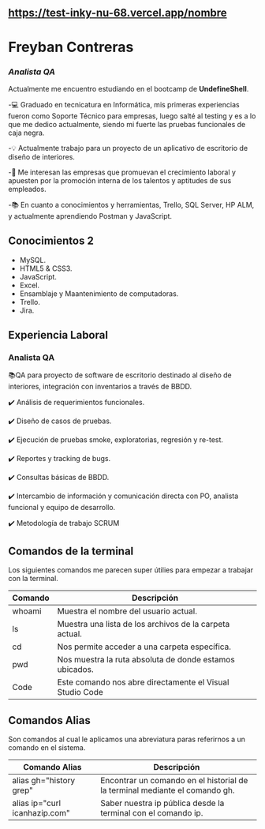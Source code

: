 ## https://test-inky-nu-68.vercel.app/nombre
# Freyban Contreras
### _Analista QA_

Actualmente me encuentro estudiando en el bootcamp de **UndefineShell**. 

-💻 Graduado en tecnicatura en Informática, mis primeras experiencias fueron como Soporte Técnico para empresas, luego salté al testing y es a lo que me dedico actualmente, siendo mi fuerte las pruebas funcionales de caja negra.

-💡 Actualmente trabajo para un proyecto de un aplicativo de escritorio de diseño de interiores.

-🔎 Me interesan las empresas que promuevan el crecimiento laboral y apuesten por la promoción interna de los talentos y aptitudes de sus empleados.

-📚 En cuanto a conocimientos y herramientas, Trello, SQL Server, HP ALM, y actualmente aprendiendo Postman y JavaScript.

## Conocimientos 2

- MySQL.
- HTML5 & CSS3.
- JavaScript.
- Excel.
- Ensamblaje y Maantenimiento de computadoras.
- Trello.
- Jira.

## Experiencia Laboral

### Analista QA

 📚QA para proyecto de software de escritorio destinado al diseño de interiores, integración con inventarios a través de BBDD.

✔️ Análisis de requerimientos funcionales.

✔️ Diseño de casos de pruebas.

✔️ Ejecución de pruebas smoke, exploratorias, regresión y re-test.

✔️ Reportes y tracking de bugs.

✔️ Consultas básicas de BBDD.

✔️ Intercambio de información y comunicación directa con PO, analista funcional y equipo de desarrollo.

✔️ Metodología de trabajo SCRUM

## Comandos de la terminal

Los siguientes comandos me parecen super útilies para empezar
a trabajar con la terminal.

| Comando | Descripción |
| ------ | ------ |
| whoami | Muestra el nombre del usuario actual. |
| ls | Muestra una lista de los archivos de la carpeta actual. |
| cd | Nos permite acceder a una carpeta específica. |
| pwd | Nos muestra la ruta absoluta de donde estamos ubicados. |
| Code | Este comando nos abre directamente el Visual Studio Code |

## Comandos Alias

Son comandos al cual le aplicamos una abreviatura paras referirnos a un comando en el sistema.

| Comando Alias | Descripción |
| ------ | ------ |
| alias gh="history grep" | Encontrar un comando en el historial de la terminal mediante el comando gh. |
| alias ip="curl icanhazip.com" | Saber nuestra ip pública desde la terminal con el comando ip. |


<!--
**freybancs/freybancs** is a ✨ _special_ ✨ repository because its `README.md` (this file) appears on your GitHub profile.

Here are some ideas to get you started:

- 🔭 I’m currently working on ...
- 🌱 I’m currently learning ...
- 👯 I’m looking to collaborate on ...
- 🤔 I’m looking for help with ...
- 💬 Ask me about ...
- 📫 How to reach me: ...
- 😄 Pronouns: ...
- ⚡ Fun fact: ...
-->
